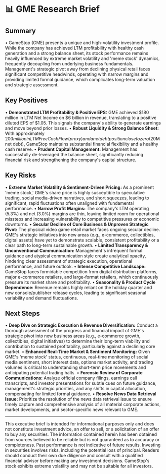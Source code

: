 # 📊 GME Research Brief

## Summary
• GameStop (GME) presents a unique and high-volatility investment profile. While the company has achieved LTM profitability with healthy cash generation and a strong balance sheet, its stock performance remains heavily influenced by extreme market volatility and 'meme stock' dynamics, frequently decoupling from underlying business fundamentals. Management's strategic pivot away from declining physical retail faces significant competitive headwinds, operating with narrow margins and providing limited formal guidance, which complicates long-term valuation and strategic assessment.

## Key Positives
• **Demonstrated LTM Profitability & Positive EPS:** GME achieved $180 million in LTM Net Income on $6 billion in revenue, translating to a positive diluted EPS of $1.05. This signals the company's ability to generate earnings and move beyond prior losses.
• **Robust Liquidity & Strong Balance Sheet:** With approximately $200 million in LTM Free Cash Flow (proxy) and a net debt position close to zero ($20M net debt), GameStop maintains substantial financial flexibility and a healthy cash reserve.
• **Prudent Capital Management:** Management has successfully de-leveraged the balance sheet, significantly reducing financial risk and strengthening the company's capital structure.

## Key Risks
• **Extreme Market Volatility & Sentiment-Driven Pricing:** As a prominent 'meme stock,' GME's share price is highly susceptible to speculative trading, social media-driven narratives, and short squeezes, leading to significant, rapid fluctuations often unaligned with fundamental performance.
• **Narrow Profit Margins:** The company's LTM operating (5.3%) and net (3.0%) margins are thin, leaving limited room for operational missteps and increasing vulnerability to competitive pressures or economic downturns.
• **Secular Decline of Core Business & Unproven Strategic Pivot:** The physical video game retail market faces ongoing secular decline. GME's strategic initiatives into new areas (e.g., e-commerce, collectibles, digital assets) have yet to demonstrate scalable, consistent profitability or a clear path to long-term sustainable growth.
• **Limited Transparency & Unconventional Communication:** Management's infrequent formal guidance and atypical communication style create analytical opacity, hindering clear assessment of strategic execution, operational performance, and future outlook.
• **Intense Competitive Landscape:** GameStop faces formidable competition from digital distribution platforms, major e-commerce retailers, and large-format retailers, which continuously pressure its market share and profitability.
• **Seasonality & Product Cycle Dependence:** Revenue remains highly reliant on the holiday quarter and new console/publisher release cycles, leading to significant seasonal variability and demand fluctuations.

## Next Steps
• **Deep Dive on Strategic Execution & Revenue Diversification:** Conduct a thorough assessment of the progress and financial impact of GME's strategic pivot into new business areas (e.g., e-commerce growth, collectibles, digital initiatives) to determine their long-term viability and contribution to sustained profitability, particularly against a declining core market.
• **Enhanced Real-Time Market & Sentiment Monitoring:** Given GME's 'meme stock' status, continuous, real-time monitoring of social media sentiment, short interest data, options market activity, and trading volumes is critical to understanding short-term price movements and anticipating potential trading halts.
• **Forensic Review of Corporate Communications:** Analyze official company filings, earnings call transcripts, and investor presentations for subtle cues on future guidance, management's strategic priorities, and any shifts in capital allocation, compensating for limited formal guidance.
• **Resolve News Data Retrieval Issue:** Prioritize the resolution of the news data retrieval issue to ensure timely capture and comprehensive analysis of all material corporate actions, market developments, and sector-specific news relevant to GME.

---

This executive brief is intended for informational purposes only and does not constitute investment advice, an offer to sell, or a solicitation of an offer to buy any securities. The information contained herein has been obtained from sources believed to be reliable but is not guaranteed as to accuracy or completeness. Past performance is not indicative of future results. Investing in securities involves risks, including the potential loss of principal. Readers should conduct their own due diligence and consult with a qualified financial advisor before making any investment decisions. GameStop's stock exhibits extreme volatility and may not be suitable for all investors.